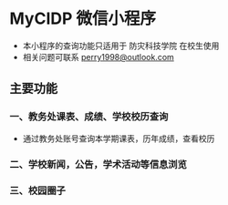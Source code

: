 
# MyCIDP 微信小程序
* 本小程序的查询功能只适用于 防灾科技学院 在校生使用
* 相关问题可联系 perry1998@outlook.com
## 主要功能
### 一、教务处课表、成绩、学校校历查询
* 通过教务处账号查询本学期课表，历年成绩，查看校历
 
### 二、学校新闻，公告，学术活动等信息浏览
### 三、校园圈子
